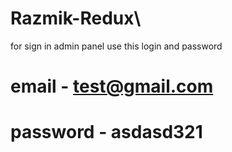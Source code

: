 # Razmik-Redux\



for  sign in admin panel  use this login and password
# email - test@gmail.com
# password - asdasd321